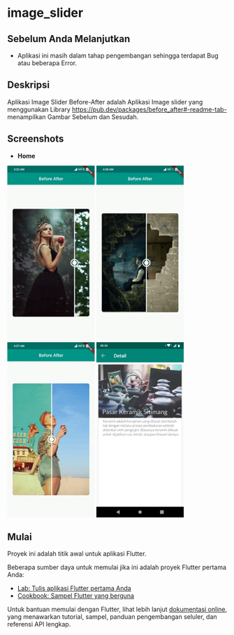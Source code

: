 # image_slider

Sebelum Anda Melanjutkan
------
* Aplikasi ini masih dalam tahap pengembangan sehingga terdapat Bug atau beberapa Error.<br>


Deskripsi
---------
Aplikasi Image Slider Before-After adalah Aplikasi Image slider yang menggunakan Library https://pub.dev/packages/before_after#-readme-tab- menampilkan Gambar Sebelum dan Sesudah.


Screenshots
----------
* **Home**<br>
<p float="left">
<img src="https://github.com/ahmadzuh/image-before-after/blob/master/screenshot/screenshot1.gif" alt="Login" width="200dp" height="400dp">          
<img src="https://github.com/ahmadzuh/image-before-after/blob/master/screenshot/screenshot2.gif" alt="Detail Blog" width="200dp" height="400dp">
<img src="https://github.com/ahmadzuh/image-before-after/blob/master/screenshot/screenshot3.gif" alt="Detail Blog" width="200dp" height="400dp">
<img src="https://github.com/ahmadzuh/WisataJambi/blob/master/screenshot/Screenshot_20190915-085416.png" alt="Detail Blog" width="200dp" height="400dp">
</p>

## Mulai

Proyek ini adalah titik awal untuk aplikasi Flutter.

Beberapa sumber daya untuk memulai jika ini adalah proyek Flutter pertama Anda:

- [Lab: Tulis aplikasi Flutter pertama Anda](https://flutter.dev/docs/get-started/codelab)
- [Cookbook: Sampel Flutter yang berguna](https://flutter.dev/docs/cookbook)

Untuk bantuan memulai dengan Flutter, lihat lebih lanjut
[dokumentasi online](https://flutter.dev/docs), yang menawarkan tutorial,
sampel, panduan pengembangan seluler, dan referensi API lengkap.
